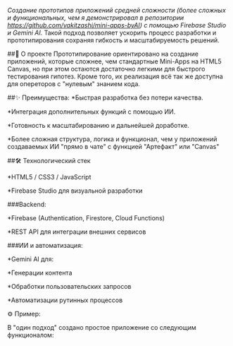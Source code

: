 *Создание прототипов приложений средней сложности (более сложных и функциональных, чем я демонстрировал в репозитории https://github.com/vakitzashi/mini-apps-byAI) с помощью Firebase Studio и Gemini AI.* 
Такой подход позволяет ускорить процесс разработки и прототипирования сохраняя гибкость и масштабируемость решений. 

##📱 О проекте
Прототипирование ориентировано на создание приложений, которые сложнее, чем стандартные Mini-Apps на HTML5 Canvas, но при этом остаются достаточно легкими для быстрого тестирования гипотез. Кроме того, их реализация всё так же доступна для опереторов с "нулевым" знанием кода.

##✨ Преимущества:
*Быстрая разработка без потери качества.

*Интеграция дополнительных функций с помощью ИИ.

*Готовность к масштабированию и дальнейшей доработке.

*Более сложная структура, логика и функционал, чем у приложений создаваемых ИИ "прямо в чате" с функцией "Артефакт" или "Canvas"

##🛠️ Технологический стек

*HTML5 / CSS3 / JavaScript

*Firebase Studio для визуальной разработки

###Backend:

*Firebase (Authentication, Firestore, Cloud Functions)

*REST API для интеграции внешних сервисов

###ИИ и автоматизация:

*Gemini AI для:

*Генерации контента

*Обработки пользовательских запросов

*Автоматизации рутинных процессов

⚙️ Пример:

В "один подход" создано простое приложение со следующим функционалом:

